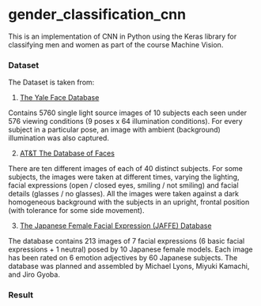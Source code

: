 # gender_classification_cnn

This is an implementation of CNN in Python using the Keras library for classifying men and women as part of the course Machine Vision.

### Dataset

The Dataset is taken from:

1. [The Yale Face Database](http://vision.ucsd.edu/~iskwak/ExtYaleDatabase/ExtYaleB.html)

Contains 5760 single light source images of 10 subjects each seen under 576 viewing conditions (9 poses x 64 illumination conditions). For every subject in a particular pose, an image with ambient (background) illumination was also captured.


2. [AT&T The Database of Faces](https://www.cl.cam.ac.uk/research/dtg/attarchive/facedatabase.html)

There are ten different images of each of 40 distinct subjects. For some subjects, the images were taken at different times, varying the lighting, facial expressions (open / closed eyes, smiling / not smiling) and facial details (glasses / no glasses). All the images were taken against a dark homogeneous background with the subjects in an upright, frontal position (with tolerance for some side movement).


3. [The Japanese Female Facial Expression (JAFFE) Database](http://www.kasrl.org/jaffe.html)

The database contains 213 images of 7 facial expressions (6 basic facial expressions + 1 neutral) posed by 10 Japanese female models. Each image has been rated on 6 emotion adjectives by 60 Japanese subjects. The database was planned and assembled by Michael Lyons, Miyuki Kamachi, and Jiro Gyoba.

### Result

